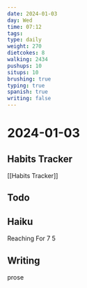 ```yaml
---
date: 2024-01-03
day: Wed
time: 07:12
tags: 
type: daily
weight: 270
dietcokes: 8
walking: 2434
pushups: 10
situps: 10
brushing: true
typing: true
spanish: true
writing: false
---
```

# 2024-01-03

## Habits Tracker
[[Habits Tracker]]

## Todo

## Haiku
Reaching For 
7
5
## Writing
prose